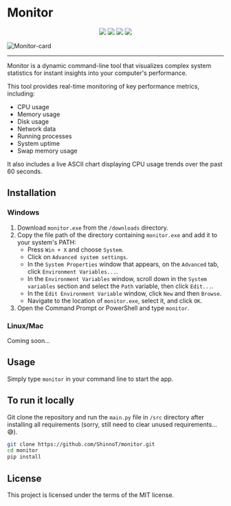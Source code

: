 # Monitor

<div align="center" style="margin-bottom:10px;margin-top:10px;">
    <img src="https://img.shields.io/badge/Made%20with-Python-green" />
    <img src="https://img.shields.io/badge/Powered%20by-psutil-purple" />
    <img src="https://img.shields.io/badge/Animated%20with-rich-orange" />
    <img src="https://img.shields.io/badge/Charts%20with-asciichartpy-blue" />
</div>

![Monitor-card](https://github.com/ShinnoT/portfoliov1/assets/26269548/24706a12-287f-4ef3-a7da-ed27bef3fd18)

---

Monitor is a dynamic command-line tool that visualizes complex system statistics for instant insights into your computer's performance.

This tool provides real-time monitoring of key performance metrics, including:

-   CPU usage
-   Memory usage
-   Disk usage
-   Network data
-   Running processes
-   System uptime
-   Swap memory usage

It also includes a live ASCII chart displaying CPU usage trends over the past 60 seconds.

## Installation

### Windows

1. Download `monitor.exe` from the `/downloads` directory.
2. Copy the file path of the directory containing `monitor.exe` and add it to your system's PATH:
    - Press `Win + X` and choose `System`.
    - Click on `Advanced system settings`.
    - In the `System Properties` window that appears, on the `Advanced` tab, click `Environment Variables...`.
    - In the `Environment Variables` window, scroll down in the `System variables` section and select the `Path` variable, then click `Edit...`.
    - In the `Edit Environment Variable` window, click `New` and then `Browse`.
    - Navigate to the location of `monitor.exe`, select it, and click `OK`.
3. Open the Command Prompt or PowerShell and type `monitor`.

### Linux/Mac

Coming soon...

## Usage

Simply type `monitor` in your command line to start the app.

## To run it locally

Git clone the repository and run the `main.py` file in `/src` directory after installing all requirements (sorry, still need to clear unused requirements... 😅).

```bash
git clone https://github.com/ShinnoT/monitor.git
cd monitor
pip install
```

## License

This project is licensed under the terms of the MIT license.
